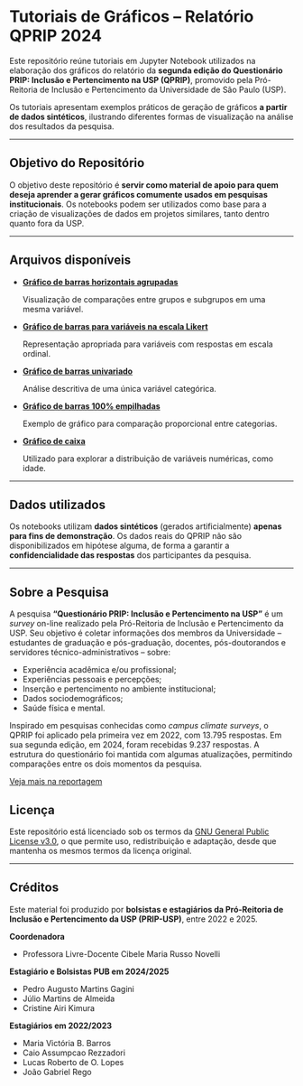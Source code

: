 # Tutoriais de Gráficos – Relatório QPRIP 2024

Este repositório reúne tutoriais em Jupyter Notebook utilizados na elaboração dos gráficos do relatório da **segunda edição do Questionário PRIP: Inclusão e Pertencimento na USP (QPRIP)**, promovido pela Pró-Reitoria de Inclusão e Pertencimento da Universidade de São Paulo (USP).

Os tutoriais apresentam exemplos práticos de geração de gráficos **a partir de dados sintéticos**, ilustrando diferentes formas de visualização na análise dos resultados da pesquisa.

---

## Objetivo do Repositório

O objetivo deste repositório é **servir como material de apoio para quem deseja aprender a gerar gráficos comumente usados em pesquisas institucionais**. Os notebooks podem ser utilizados como base para a criação de visualizações de dados em projetos similares, tanto dentro quanto fora da USP.

---

## Arquivos disponíveis

- **[Gráfico de barras horizontais agrupadas](https://github.com/PedroAugustoMartinsG/tutorial-graficos-QPRIP/blob/main/notebooks/Gr%C3%A1fico%20de%20barras%20horizontais%20agrupadas.ipynb)**
  
  Visualização de comparações entre grupos e subgrupos em uma mesma variável.

- **[Gráfico de barras para variáveis na escala Likert](https://github.com/PedroAugustoMartinsG/tutorial-graficos-QPRIP/blob/main/notebooks/Gr%C3%A1fico%20de%20barras%20para%20vari%C3%A1veis%20na%20escala%20Likert.ipynb)**
  
  Representação apropriada para variáveis com respostas em escala ordinal.

- **[Gráfico de barras univariado](https://github.com/PedroAugustoMartinsG/tutorial-graficos-QPRIP/blob/main/notebooks/Gr%C3%A1fico%20de%20barras%20univariado.ipynb)**
  
  Análise descritiva de uma única variável categórica.

- **[Gráfico de barras 100% empilhadas](https://github.com/PedroAugustoMartinsG/tutorial-graficos-QPRIP/blob/main/notebooks/Gr%C3%A1fico%20de%20barras%20100%25%20empilhadas.ipynb)**
  
  Exemplo de gráfico para comparação proporcional entre categorias.

- **[Gráfico de caixa](https://github.com/PedroAugustoMartinsG/tutorial-graficos-QPRIP/blob/main/notebooks/Gr%C3%A1fico%20de%20caixa.ipynb)**
  
  Utilizado para explorar a distribuição de variáveis numéricas, como idade.

---

## Dados utilizados

Os notebooks utilizam **dados sintéticos** (gerados artificialmente) **apenas para fins de demonstração**. Os dados reais do QPRIP não são disponibilizados em hipótese alguma, de forma a garantir a **confidencialidade das respostas** dos participantes da pesquisa.

---

## Sobre a Pesquisa

A pesquisa **“Questionário PRIP: Inclusão e Pertencimento na USP”** é um *survey* on-line realizado pela Pró-Reitoria de Inclusão e Pertencimento da USP. Seu objetivo é coletar informações dos membros da Universidade – estudantes de graduação e pós-graduação, docentes, pós-doutorandos e servidores técnico-administrativos – sobre:

- Experiência acadêmica e/ou profissional;  
- Experiências pessoais e percepções;  
- Inserção e pertencimento no ambiente institucional;  
- Dados sociodemográficos;  
- Saúde física e mental.  

Inspirado em pesquisas conhecidas como *campus climate surveys*, o QPRIP foi aplicado pela primeira vez em 2022, com 13.795 respostas. Em sua segunda edição, em 2024, foram recebidas 9.237 respostas. A estrutura do questionário foi mantida com algumas atualizações, permitindo comparações entre os dois momentos da pesquisa.

[Veja mais na reportagem](https://prip.usp.br/destaques/prip-divulga-relatorio-com-dados-da-2a-edicao-do-questionario-de-inclusao-e-pertencimento-na-usp/)

## Licença

Este repositório está licenciado sob os termos da [GNU General Public License v3.0]([https://creativecommons.org/licenses/by/4.0/](https://github.com/PedroAugustoMartinsG/tutorial-graficos-QPRIP/blob/main/LICENSE)), o que permite uso, redistribuição e adaptação, desde que mantenha os mesmos termos da licença original.

---

## Créditos

Este material foi produzido por **bolsistas e estagiários da Pró-Reitoria de Inclusão e Pertencimento da USP (PRIP-USP)**, entre 2022 e 2025.

**Coordenadora**  
- Professora Livre-Docente Cibele Maria Russo Novelli

**Estagiário e Bolsistas PUB em 2024/2025**  
- Pedro Augusto Martins Gagini  
- Júlio Martins de Almeida  
- Cristine Airi Kimura

**Estagiários em 2022/2023**  
- Maria Victória B. Barros  
- Caio Assumpcao Rezzadori  
- Lucas Roberto de O. Lopes  
- João Gabriel Rego
